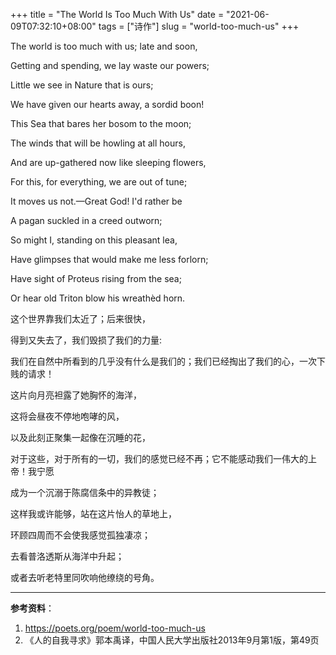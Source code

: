 +++
title = "The World Is Too Much With Us"
date = "2021-06-09T07:32:10+08:00"
tags = ["诗作"]
slug = "world-too-much-us"
+++

The world is too much with us; late and soon,

Getting and spending, we lay waste our powers;

Little we see in Nature that is ours;

We have given our hearts away, a sordid boon!

This Sea that bares her bosom to the moon;

The winds that will be howling at all hours,

And are up-gathered now like sleeping flowers,

For this, for everything, we are out of tune;

It moves us not.—Great God! I'd rather be

A pagan suckled in a creed outworn;

So might I, standing on this pleasant lea,

Have glimpses that would make me less forlorn;

Have sight of Proteus rising from the sea;

Or hear old Triton blow his wreathèd horn.

这个世界靠我们太近了；后来很快，

得到又失去了，我们毁损了我们的力量:

我们在自然中所看到的几乎没有什么是我们的；我们已经掏出了我们的心，一次下贱的请求！

这片向月亮袒露了她胸怀的海洋，

这将会昼夜不停地咆哮的风，

以及此刻正聚集一起像在沉睡的花，

对于这些，对于所有的一切，我们的感觉已经不再；它不能感动我们一伟大的上帝！我宁愿

成为一个沉溺于陈腐信条中的异教徒；

这样我或许能够，站在这片怡人的草地上，

环顾四周而不会使我感觉孤独凄凉；

去看普洛透斯从海洋中升起；

或者去听老特里同吹响他缭绕的号角。

---

**参考资料**：

1. <https://poets.org/poem/world-too-much-us>
2. 《人的自我寻求》郭本禹译，中国人民大学出版社2013年9月第1版，第49页
